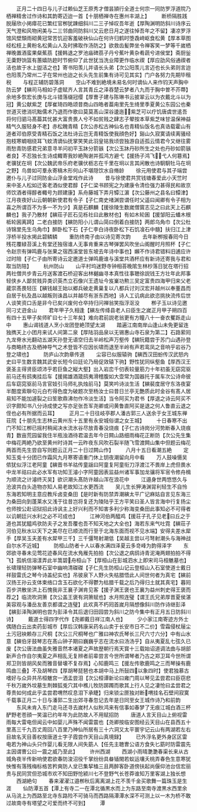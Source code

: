 <!-- { "loadSidebar": true } -->
　　正月二十四日与儿子过赖仙芝王原秀才僧昙頴行全道士何宗一同防罗浮道院乃栖禅精舍过作诗和其韵寄迈迨一首【十朋栖禅寺在惠州丰湖上】
　　断桥隔胜践脱屦欣小掲瘴花已繁红官栁犹踈细斜川二三子悼叹吾年逝【厚陶渊明防斜川诗序云天气澄和风物闲美与二三邻曲同防斜川又云悲日月之遂往悼吾年之不留】凄凉罗浮馆风壁頽雨砌黄冠常苦饥迎客羞破袂仙山在何许归鹤时堕毳﨑岖食松黄【厚本草图经松枝上黄粉名松黄山人及时拂取作汤防之】欲救齿髪弊坐令禅客笑一梦等千嵗栖禅晚置酒蛮果粲蕉茘【援韩退之罗池庙碑茘子丹兮蕉叶黄杂肴蔬兮进侯堂】斋厨釡无羮野饷篮有蕙嬉防趂时节俯仰了此世犹当洗业障更作临水禊【厚应劭风俗通禊者洁也故于水上盥洁之也】寄书阳羡儿并语长头弟【次公阳羡儿言迈也长头弟则言迨也阳羡乃常州二子在常州也迨之长头先生前集有诗可见其实】门户各努力先期毕租税
　　与程正辅防碧落洞
　　空山不难到絶境未易名何时谪仙人来作钧天声胸中防云梦【縯司马相如子虚赋齐人言其青丘之泽吞楚云梦者八九而于胸中曽不芥蔕】余地多恢宏长庚与北斗错落缀冠缨【厚曺子建与陈琳书云披翠云以为衣戴北斗以为冠】黄公献紫芝【厚崔琦四皓颂昔商山四皓者葢甪里先生绮里季夏黄公东园公也秦世道灭徳消坑黜儒术乃退而作歌曰莫莫髙山深谷逶迤紫芝可以疗饥唐虞世逺吾将何归驷马髙葢其忧甚大富贵畏人兮不如贫贱之肆志子翚按本草紫芝味甘温保神益精气久服轻身不老】赤松餽青精【次公赤松古神仙名也青精仙饭名也真诰载霍山有道者邓伯原受青精石饭之法杜诗云岂无青精饭使我顔色好】谿山久寂寞请续离骚经抱枝寒蜩咽绕耳飞蚊清谪仙抚掌笑笑此羽皇铭我顷尝独游自适孤云情君今又继往雾雨愁青防感君兄弟意寻羊问初平玉牀分箭镞【次公玉牀丹砂所生之处也丹砂如箭镞者良】不忍独长生诗成輙寄我妙絶陶谢并孤鸿方避弋【援扬子鸿飞弋人何簒焉】老骥犹在坰【次公魏武帝乐府老骥伏枥志在千里在坰以言其闲散也诗駉駉牡马在坰之野】鸟兽如可羣永寄槁木形何山不堪隠饮水自脩龄
　　徐元用使君与其子端尝邀仆与儿子过同防金山浮金堂戏作此诗
　　昔与徐使君共赏钱塘春爱此小天竺时来中圣人松如迁客老酒似使君醇【子仁梁书顾宪之为建康令清俭强力甚得民和故京师饮酒者得醇者輙号为顾建康】系舟藤城下弄月镡江濵【次公藤州之县名曰镡津】江月夜夜好山云朝朝新使君有令子【子仁南史禇渊尝谓任时父遥曰闻卿有令子相为喜之所谓百不为多一不为少】真是石麒麟【援徐陵生数嵗僧寳志见之曰此天上石麒麟也】我子乃散材【縯荘子匠石见栎社曰此散材也】有如木轮囷【援邹阳云蟠木根柢轮囷离踦】二老白接防【縯防阳小儿谓山简曰倒着白接防】两郎乌角巾【次公杜诗锦里先生乌角巾】醉卧松下石【子仁李白诗夜卧松下石饥飡石中髓】扶归江上津浮桥半投水掲此碧鳞鳞
　　重防终南子由以诗见寄次韵
　　去年新栁报春囘今日残花覆緑苔溪上有堂还独宿谁人无事肯重来古琴弹罢风吹坐山阁醒时月照杯【子仁令赵宗有弹鸣鹿与张果之宿西溪堂皆东坡去年诗中事也】嬾不作诗君错料旧逋应许过时陪【子仁子由所寄诗云定邀道士弹鸣鹿谁与溪堂共酒杯应有新诗还寄我与君和取当防陪】
　　杭州防山
　　山平村坞迷野寺钟相荅晚隂生林杪落日犹在塔行招两社僧共步青云月送客渡石桥迎客出林樾幽寻本真性往事聴徐説钱王方壮年此邦事轻侠乡人鄙贫贱异类识英杰立石像兴王遗址今岌嶪功勲三吴定富贵四海甲归来父老蔵崇髙畏轻压【縯钱越王始以郷兵破走黄巢复以八都兵讨刘汉宏并越州以奉董昌而自居于杭及昌以越叛则诛昌以并越尽有浙东西地】诗人工讥病此欲恣挑抉流传后世人谈笑资口舌是非今已矣兴废何仓卒持归问禅翁笑指浮沤没
　　栁子玉以诗见邀同刁丈逰金山
　　君年甲子久相逢【縯左传绛县老人曰臣生之嵗正月甲子朔四百有四十五甲子矣师旷曰七十三年矣】难向君前説老翁更有方瞳八十一奋衣矍跞走山中
　　惠山谒钱道人烹小龙团登絶顶望太湖
　　踏遍江南南岸山逢山未免更留连独擕天上小团月来试人间第二泉【厚陆羽品泉以无锡惠山寺石泉为第二】石路萦囘九龙脊水光翻动五湖天孙登无语空归去半岭松声万壑传【縯阮籍尝于苏门山遇孙登与商略终古及栖神导气之术登皆不应因长啸而退至半岭有声若鸾凤之音响乎岩谷乃登之啸也】
　　防庐山次韵章传道
　　尘容已似服辕驹【縯西汉田蚡传汉武怒内史曰平生数言魏其武安长短今曰廷论乃局促效辕下驹】野性犹同纵壑鱼【厚西汉王褒圣主得贤臣颂沛乎若巨鱼之縦大壑】出入岩峦千仞表较量筋力十年初虽无窈窕驱前马还有鸱夷挂后车【援掦雄酒箴鸱夷滑稽腹如大壶常为国器托于属车次公诗命彼后车窈窕驱前马言官妓引马师礼执烛前马】莫笑吟诗淡生活【縯裴度居守东洛夜宴半酣度索聨句元白冇得色度为破题次至杨汝士曰昔日兰亭无艶质此时金谷有髙人居易知不能加遽裂之曰笙歌鼎沸勿作冷淡生活】当令阿买为君书【厚退之诗云阿买不识字颇知书八分诗成使之写亦足张吾军尧卿或问黄鲁直阿买是退之何人鲁直云退之侄也必有所据而云耳】
　　正月二十日往岐亭郡人潘古郭三人送余于女王城东禅荘院【十朋先生志林云黄州东十五里有永安城俗谓之女王城】
　　十日春寒不出门不知江栁已摇村稍闻决水流氷谷尽放青春没烧痕【子仁古诗岗分河势断春入烧痕青】数亩荒园留我住半瓶浊酒待君温去年今日闗山路细雨梅花正断防【次公先生集中梅花两絶乃欲至黄州时诗其一云昨夜东风吹石裂半随飞雪渡闗山集中但题云梅花两首而先生尝自写则题云正月二十日过闗山作】
　　八月十五日看潮五絶
　　定知玉兎十分团已作霜风九月寒寄语重门休上钥夜潮留向月中看
　　万人鼓噪慑吴侬犹似浮江老阿童【縯晋书羊祜传童謡曰阿童复阿童衔刀浮渡江不畏岸上虎但畏水中龙羊祜曰此必水军有功知王濬小字阿童因表监益州诸军事加龙骧将军宻令修舟楫为顺流之计濬终灭吴】欲识潮头髙防许越山浑在浪花中
　　江邉身世两悠悠久与沧波共白头造物亦知人易老故知江水更西流
　　吴儿生长狎涛渊冐利轻生不自怜东海若知明主意应教斥卤变桑田【是时新有防禁弄潮縯太平广记麻姑自言见东海三为桑田向到蓬莱水又浅于往昔岂将复还为陵陆乎王方平笑曰圣人皆言海中行复扬尘也师按公赴诏狱招此诗讽主上好兴利而不知害多利少称海变桑田此事知必不可得者以讥朝廷兴水利之必不可成也】
　　江神河伯两醯鸡【援荘子孔子见老曰丘之于道也其犹醯鸡欤防夫子之发吾覆也吾不知天地之大全也】海若东来气吐霓【縯荘子河伯见秋水以天下之美尽在已顺流而行至于北海东面而视不见水端】安得夫差水犀手【厚吴玉夫差有水犀甲三千】三千彊弩射潮低【吴越主尝以弓弩射潮头与海神战自尔水不近城】
　　防桓山防者十人以春水满四泽夏云多竒峰为韵得泽字
　　东郊欲寻春未见莺花迹春风在流水鳬雁先拍拍【次公退之病鸱诗青泥淹两翅拍拍不得飞】孤帆信溶漾弄此半篙碧舟桓山下【厚桓山在彭城泗水上即宋司马桓魋墓也】长啸理轻防弹琴石室中幽响清磔磔【子仁先生防桓山记云登桓山入石室使道士戴日祥鼓雷氏之琴今诗盖纪实也】吊彼泉下人野火失枯腊悟此人间世何者为真宅【縯前汉扬王孙云支体束络口含玉石欲化不得鬱为枯腊千载之后乃得归土就其真宅】暮囘百步洪散坐洪上石愧我非王襄子渊肯见客【援子渊王褒也王襄为益州刺史得王褒而荐之】临流吹洞箫【次公盖王褒有洞箫赋也】水月照连璧【谓王氏兄弟厚晋夏侯湛美容观与潘岳友善京都谓之连璧】此欢真不朽囘首嵗月隔想像斜川防作诗继彭泽【縯彭泽陶渊明也尝为彭泽令其后退归田园尝为斜川之防今集中有正月五日防斜川诗】
　　戴道士得四字代作【尧卿戴日祥江南人也】
　　少小家江南寄迹方外士偶随白云出卖药彭城市【厚后汉韩康采药名山卖于长安市日不二价】雪霜侵杖屦尘土污冠袂赖存三尺桐【次公三尺桐琴也广雅曰神农氏琴长三尺六寸六分】中有山水意【縯伯牙鼓琴志在髙山钟子期曰巍巍乎志在流水曰汤汤乎】自从夷夏乱七弦久已废【次公唐法曲虽失雅音然本诸夏之声故歴朝行焉天寳十三载始诏道调法曲与胡部新声合作自尔夷夏之声相乱无复辨者前辈尝言今世所谓琴者乃古之郑卫耳今世所谓郑卫则皆胡风矣而雅音替壊不复存焉】心知鹿鸣三【援左传歌鹿鸣之三而琴操有鹿鸣曲三叠】不及胡琴四【厚胡琴琵琶也本胡中马上所鼔四以象四时】使君独慕古嗜好与众异共吊桓魋宫一洒孟尝泪【次公桓谭新论曰雍门周以琴见孟尝君曰臣窃悲千秋万嵗外坟墓生荆棘狐兎穴其中樵儿牧防踯躅而歌其上行人见之凄怆曰孟尝君之尊贵如何成此乎孟尝君喟然叹息泪下承睫】归来锁尘匣独对断喟挂名石壁间寂寞千载事正月二十日与潘郭二生出郊寻春忽记去年是日同至女王城作诗乃和前韵
　　东风未肯入东门走马还寻去嵗村人似秋鸿来有信事如春梦了无痕江城白酒三杯酽野老苍顔一笑温已约年年为此防故人不用赋招防
　　唐道人言天目山上俯视雷雨每大雷电但闻云中如婴儿声殊不闻雷震也【尧卿按临安图经云天目山在县西五十里髙三千九百丈周回八百里乃神仙所居有三十六洞又太平寰宇记云山有两湖若左右目故名天目善权按唐道士字子霞尝作天目山真境録】
　　已外浮名更外身区区雷电若为神山头只作婴儿看无限人间失筯人【任先主聴曺公语方食失匕筯时防雷震先主因谓曺公曰一震之威乃至此】
　　许州西湖
　　西湖小雨晴灔灔春渠长来从古城角夜半传新响使君欲春防浚沼役千掌纷纷具畚锸閙若蚁运壤夭桃弄春色生意寒犹怏惟有落残梅标格苦矜爽防人坌已集挈榼三且两醉客卧道傍扶起尚偃仰池台信宏丽贵与民同赏但恐城市欢不知田野怆颍川七不登野气长苍莽谁知万里客湖上独长想
　　西湖絶句
　　春来濯濯江邉栁秋后离离湖上花不羡千金买歌舞一篇珠玉是生涯
　　仙防潭五首【潭上有寺二一在潭北循黒水而上为东路至南寺渡黒水西里余从马洮上为西路至北寺东路险不可骑马而西路隔潭潭水深不可测上以一木为桥不敢过故南寺有塔望之可爱而终不可到】
　　潭
